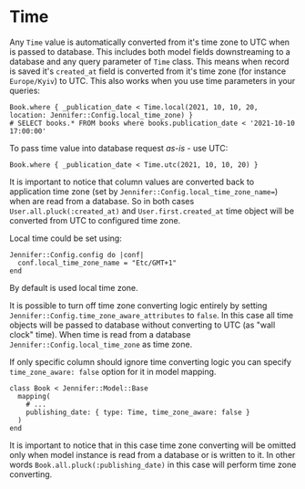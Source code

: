 # Time

Any `Time` value is automatically converted from it's time zone to UTC when is passed to database. This includes both model fields downstreaming to a database and any query parameter of `Time` class. This means when record is saved it's `created_at` field is converted from it's time zone (for instance `Europe/Kyiv`) to UTC. This also works when you use time parameters in your queries:

```crystal
Book.where { _publication_date < Time.local(2021, 10, 10, 20, location: Jennifer::Config.local_time_zone) }
# SELECT books.* FROM books where books.publication_date < '2021-10-10 17:00:00'
```

To pass time value into database request *as-is* - use UTC:

```crystal
Book.where { _publication_date < Time.utc(2021, 10, 10, 20) }
```

It is important to notice that column values are converted back to application time zone (set by `Jennifer::Config.local_time_zone_name=`) when are read from a database. So in both cases `User.all.pluck(:created_at)` and `User.first.created_at` time object will be converted from UTC to configured time zone.

Local time could be set using:

```crystal
Jennifer::Config.config do |conf|
  conf.local_time_zone_name = "Etc/GMT+1"
end
```

By default is used local time zone.

It is possible to turn off time zone converting logic entirely by setting `Jennifer::Config.time_zone_aware_attributes` to `false`. In this case all time objects will be passed to database without converting to UTC (as "wall clock" time). When time is read from a database `Jennifer::Config.local_time_zone` as time zone.

If only specific column should ignore time converting logic you can specify `time_zone_aware: false` option for it in model mapping.

```crystal
class Book < Jennifer::Model::Base
  mapping(
    # ...
    publishing_date: { type: Time, time_zone_aware: false }
  )
end
```

It is important to notice that in this case time zone converting will be omitted only when model instance is read from a database or is written to it. In other words `Book.all.pluck(:publishing_date)` in this case will perform time zone converting.
